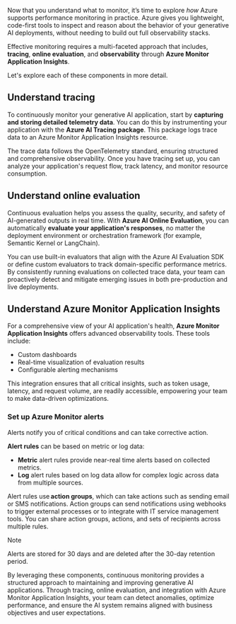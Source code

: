 Now that you understand what to monitor, it’s time to explore *how* Azure supports performance monitoring in practice. Azure gives you lightweight, code-first tools to inspect and reason about the behavior of your generative AI deployments, without needing to build out full observability stacks.

Effective monitoring requires a multi-faceted approach that includes, **tracing**, **online evaluation**, and **observability** through **Azure Monitor Application Insights**.

Let's explore each of these components in more detail.

## Understand tracing

To continuously monitor your generative AI application, start by **capturing and storing detailed telemetry data**. You can do this by instrumenting your application with the **Azure AI Tracing package**. This package logs trace data to an Azure Monitor Application Insights resource.

The trace data follows the OpenTelemetry standard, ensuring structured and comprehensive observability. Once you have tracing set up, you can analyze your application's request flow, track latency, and monitor resource consumption.

## Understand online evaluation

Continuous evaluation helps you assess the quality, security, and safety of AI-generated outputs in real time. With **Azure AI Online Evaluation**, you can automatically **evaluate your application's responses**, no matter the deployment environment or orchestration framework (for example, Semantic Kernel or LangChain).

You can use built-in evaluators that align with the Azure AI Evaluation SDK or define custom evaluators to track domain-specific performance metrics. By consistently running evaluations on collected trace data, your team can proactively detect and mitigate emerging issues in both pre-production and live deployments.

## Understand Azure Monitor Application Insights

For a comprehensive view of your AI application's health, **Azure Monitor Application Insights** offers advanced observability tools. These tools include:

- Custom dashboards
- Real-time visualization of evaluation results
- Configurable alerting mechanisms

This integration ensures that all critical insights, such as token usage, latency, and request volume, are readily accessible, empowering your team to make data-driven optimizations.

### Set up Azure Monitor alerts

Alerts notify you of critical conditions and can take corrective action.

**Alert rules** can be based on metric or log data:

- **Metric** alert rules provide near-real time alerts based on collected metrics.
- **Log** alert rules based on log data allow for complex logic across data from multiple sources.

Alert rules use **action groups**, which can take actions such as sending email or SMS notifications. Action groups can send notifications using webhooks to trigger external processes or to integrate with IT service management tools. You can share action groups, actions, and sets of recipients across multiple rules.

> [!Note]
> Alerts are stored for 30 days and are deleted after the 30-day retention period.

By leveraging these components, continuous monitoring provides a structured approach to maintaining and improving generative AI applications. Through tracing, online evaluation, and integration with Azure Monitor Application Insights, your team can detect anomalies, optimize performance, and ensure the AI system remains aligned with business objectives and user expectations.
